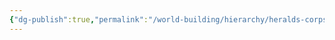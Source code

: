 ```yaml
---
{"dg-publish":true,"permalink":"/world-building/hierarchy/heralds-corps/factions/mercenaries/bounty-stalkers-faction/"}
---
```


